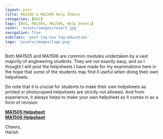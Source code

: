 ```yaml
---
layout: post
title: MA1505 & MA1506 Help Sheets
categories: [NUS]
tags: [NUS, MA1505, MA1506, Help Sheets]
cover: 'assets/images/cover3.jpg'
navigation: True
subclass: 'post tag-nus tag-education'
logo: 'assets/images/logo.png'
---
```


Both MA1505 and MA1506 are common modules undertaken by a vast majority of engineering students. They are not exactly easy, and so I thought I will post the helpsheets I have made for my examinations here in the hope that some of the students may find it useful when doing their own helpsheets.

Do note that it is crucial for students to make their own helpsheets as printed or photocopied helpsheets are strictly not allowed. And from experience, it always helps to make your own helpsheet as it comes in as a form of revision.

<a href="https://drive.google.com/open?id=0BwSVKyZQM1obbEJiaW4zTFB5T0E"><strong>MA1505 Helpsheet</strong></a> <br>
<a href="https://drive.google.com/open?id=0BwSVKyZQM1obQzdodmNwUEtvd2c"><strong>MA1506 Helpsheet</strong></a>

Cheers, <br>
Harish 